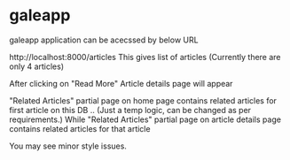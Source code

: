 # galeapp
galeapp application can be acecssed by below URL 

http://localhost:8000/articles
This gives list of articles (Currently there are only 4 articles)

After clicking on "Read More"
Article details page will appear

"Related Articles" partial page on home page contains related articles for first article on this DB .. (Just a temp logic, can be 
changed as per requirements.)
While "Related Articles" partial page on article details page contains related articles for that article  

You may see minor style issues.  
